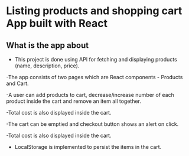 # Listing products and shopping cart App built with React


## What is the app about

- This project is done using API for fetching and displaying products (name, description, price).

-The app consists of two pages which are React components - Products and Cart.

-A user can add products to cart, decrease/increase number of each product inside the cart and remove an item all together. 

-Total cost is also displayed inside the cart.

-The cart can be emptied and checkout button shows an alert on click. 

-Total cost is also displayed inside the cart.

- LocalStorage is implemented to persist the items in the cart. 

